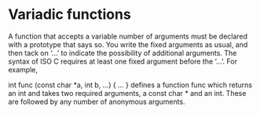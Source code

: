 # Variadic functions

A function that accepts a variable number of arguments must be declared with a prototype that says so. You write the fixed arguments as usual, and then tack on ‘…’ to indicate the possibility of additional arguments. The syntax of ISO C requires at least one fixed argument before the ‘…’. For example,

int
func (const char *a, int b, …)
{
  …
}
defines a function func which returns an int and takes two required arguments, a const char * and an int. These are followed by any number of anonymous arguments.
